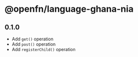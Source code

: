# @openfn/language-ghana-nia

## 0.1.0

- Add `get()` operation
- Add `post()` operation
- Add `registerChild()` operation
